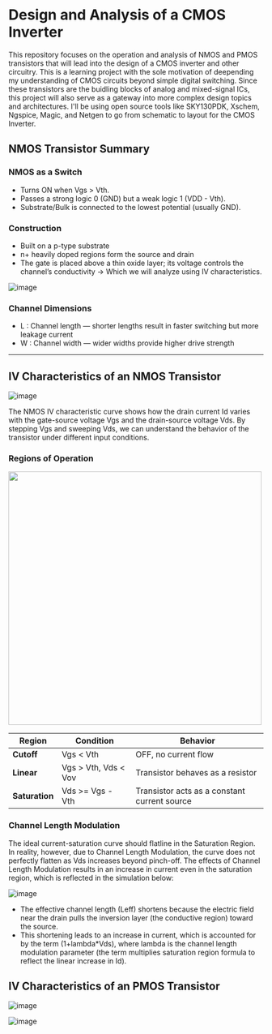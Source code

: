 # Design and Analysis of a CMOS Inverter

This repository focuses on the operation and analysis of NMOS and PMOS transistors that will lead into the design of a CMOS inverter and other circuitry. This is a learning project with the sole motivation of deepending my understanding of CMOS circuits beyond simple digital switching. Since these transistors are the buidling blocks of analog and mixed-signal ICs, this project will also serve as a gateway into more complex design topics and architectures.
I'll be using open source tools like SKY130PDK, Xschem, Ngspice, Magic, and Netgen to go from schematic to layout for the CMOS Inverter. 
   
## NMOS Transistor Summary

### NMOS as a Switch
- Turns ON when Vgs > Vth.
- Passes a strong logic 0 (GND) but a weak logic 1 (VDD - Vth).
- Substrate/Bulk is connected to the lowest potential (usually GND).

### Construction
- Built on a p-type substrate
- n+ heavily doped regions form the source and drain
- The gate is placed above a thin oxide layer; its voltage controls the channel’s conductivity -> Which we will analyze using IV characteristics.

![image](https://github.com/user-attachments/assets/205c5640-79df-47cc-ac03-18a369bfa1c2)

### Channel Dimensions
- L : Channel length — shorter lengths result in faster switching but more leakage current
- W : Channel width — wider widths provide higher drive strength

---

## IV Characteristics of an NMOS Transistor

![image](https://github.com/user-attachments/assets/837590fa-9662-41ff-9095-36c6ab011835)

The NMOS IV characteristic curve shows how the drain current Id varies with the gate-source voltage Vgs and the drain-source voltage Vds. By stepping Vgs and sweeping Vds, we can understand the behavior of the transistor under different input conditions.

### Regions of Operation

<img src="https://github.com/user-attachments/assets/9bd19def-5408-4baa-a67a-587842d9b0fc" width="500" />


| Region       | Condition                        | Behavior                        |
|--------------|----------------------------------|---------------------------------|
| **Cutoff**   | Vgs < Vth          | OFF, no current flow            |
| **Linear**   | Vgs > Vth, Vds < Vov | Transistor behaves as a resistor |
| **Saturation** | Vds >= Vgs - Vth | Transistor acts as a constant current source |

### Channel Length Modulation

The ideal current-saturation curve should flatline in the Saturation Region. In reality, however, due to Channel Length Modulation, the curve does not perfectly flatten as Vds increases beyond pinch-off.
The effects of Channel Length Modulation results in an increase in current even in the saturation region, which is reflected in the simulation below:

![image](https://github.com/user-attachments/assets/2cdff1ee-b9ff-4976-a615-52b6296cf8ad)

- The effective channel length (Leff) shortens because the electric field near the drain pulls the inversion layer (the conductive region) toward the source.
- This shortening leads to an increase in current, which is accounted for by the term (1+lambda*Vds), where lambda is the channel length modulation parameter (the term multiplies saturation region formula to reflect the linear increase in Id).


## IV Characteristics of an PMOS Transistor
![image](https://github.com/user-attachments/assets/7e9d2081-ff15-4756-b02c-9ed69bf07942)

![image](https://github.com/user-attachments/assets/3178af45-44eb-4f59-9f05-a143e7ba68cd)

